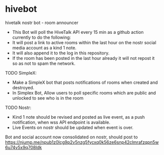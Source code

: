 # hivebot
hivetalk nostr bot - room announcer

- This Bot will poll the HiveTalk API every 15 min as a github action currently to do the following: 
- It will post a link to active rooms within the last hour on the nostr social media account as a kind 1 note.
- It will also append it to the log in this repository. 
- If the room has been posted in the last hour already it will not repost it so as not to spam the network.

TODO SimpleX:  
- Make a SimpleX bot that posts notifications of rooms when created and destroyed.
- In Simplex Bot, Allow users to poll specific rooms which are public and unlocked to see who is in the room

TODO Nostr:
- Kind 1 note should be revised and posted as live event, as a push notification, when wss API endpoint is available.
- Live Events on nostr should be updated when event is over.
  

Bot and social account now consolidated on nostr, should post to 
https://njump.me/npub1z0lcg9p2v5nzg5fycxq0k56ze6snp42clmrafzqpn5w6u74v5x9q708ldk
